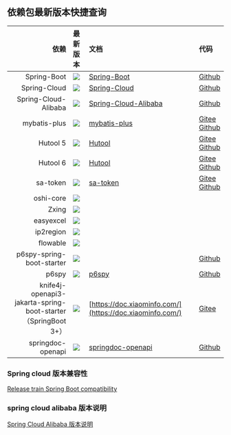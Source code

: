 ## 依赖包最新版本快捷查询
|                                                              依赖 | 最新版本                                                                                                                                                                                                                                                                          | 文档                                                                                             | 代码                                                                                                       | 
|----------------------------------------------------------------:|:------------------------------------------------------------------------------------------------------------------------------------------------------------------------------------------------------------------------------------------------------------------------------|:-----------------------------------------------------------------------------------------------|:---------------------------------------------------------------------------------------------------------|
|                                                     Spring-Boot | <a target="_blank" href="https://search.maven.org/search?q=g:%22org.springframework.boot%22%20AND%20a:%22spring-boot-dependencies%22"><img src="https://img.shields.io/maven-central/v/org.springframework.boot/spring-boot-dependencies"/></a>                               | [Spring-Boot](https://spring.io/projects/spring-boot)                                          | [Github](https://github.com/spring-projects/spring-boot)                                                 | 
|                                                    Spring-Cloud | <a target="_blank" href="https://search.maven.org/search?q=g:%22org.springframework.cloud%22%20AND%20a:%22spring-cloud-dependencies%22"><img src="https://img.shields.io/maven-central/v/org.springframework.cloud/spring-cloud-dependencies"/></a>                           | [Spring-Cloud](https://spring.io/projects/spring-cloud)                                        | [Github](https://github.com/spring-projects/spring-cloud)                                                | 
|                                            Spring-Cloud-Alibaba | <a target="_blank" href="https://search.maven.org/search?q=g:%22com.alibaba.cloud%22%20AND%20a:%22spring-cloud-alibaba-dependencies%22"><img src="https://img.shields.io/maven-central/v/com.alibaba.cloud/spring-cloud-alibaba-dependencies"/></a>                           | [Spring-Cloud-Alibaba](https://spring.io/projects/spring-cloud-alibaba#learn)                  | [Github](https://github.com/alibaba/spring-cloud-alibaba)                                                | 
|                                                    mybatis-plus | <a target="_blank" href="https://search.maven.org/search?q=g:%22com.baomidou%22%20AND%20a:%22mybatis-plus-boot-starter%22"><img src="https://img.shields.io/maven-central/v/com.baomidou/mybatis-plus-boot-starter"/></a>                                                     | 	 [mybatis-plus](https://baomidou.com/)                                                        | [Gitee](https://gitee.com/baomidou/mybatis-plus) <br> [Github](https://github.com/baomidou/mybatis-plus) | 				
|                                                        Hutool 5 | <a target="_blank" href="https://search.maven.org/search?q=g:%22cn.hutool%22%20AND%20a:%22hutool-all%22"><img src="https://img.shields.io/maven-central/v/cn.hutool/hutool-all"/></a>                                                                                         | [Hutool](https://hutool.cn/)                                                                   | [Gitee](https://gitee.com/dromara/hutool/) <br> [Github](https://github.com/dromara/hutool/)             | 
|                                                        Hutool 6 | <a target="_blank" href="https://search.maven.org/search?q=g:%22org.dromara.hutool%22%20AND%20a:%22hutool-all%22"><img src="https://img.shields.io/maven-central/v/org.dromara.hutool/hutool-all"/></a>                                                                       | [Hutool](https://hutool.cn/)                                                                   | [Gitee](https://gitee.com/dromara/hutool/) <br> [Github](https://github.com/dromara/hutool/)             | 
|                                                        sa-token | <a target="_blank" href="https://search.maven.org/search?q=g:%22cn.dev33%22%20AND%20a:%22sa-token-spring-boot3-starter%22"><img src="https://img.shields.io/maven-central/v/cn.dev33/sa-token-spring-boot3-starter"/></a>                                                     | [sa-token](https://sa-token.cc/)                                                               | [Gitee](https://gitee.com/dromara/sa-token/) <br> [Github](https://github.com/dromara/sa-token/)         | 
|                                                       oshi-core | <a target="_blank" href="https://search.maven.org/search?q=g:%22com.github.oshi%22%20AND%20a:%22oshi-core%22"><img src="https://img.shields.io/maven-central/v/com.github.oshi/oshi-core"/></a>                                                                               |                                                                                                |                                                                                                          | 
|                                                           Zxing | <a target="_blank" href="https://search.maven.org/search?q=g:%22com.google.zxing%22%20AND%20a:%22core%22"><img src="https://img.shields.io/maven-central/v/com.google.zxing/core"/></a>                                                                                       |                                                                                                |                                                                                                          | 
|                                                       easyexcel | <a target="_blank" href="https://search.maven.org/search?q=g:%22com.alibaba%22%20AND%20a:%22easyexcel%22"><img src="https://img.shields.io/maven-central/v/com.alibaba/easyexcel"/></a>                                                                                       |                                                                                                |                                                                                                          | 
|                                                       ip2region | <a target="_blank" href="https://search.maven.org/search?q=g:%22org.lionsoul%22%20AND%20a:%22ip2region%22"><img src="https://img.shields.io/maven-central/v/org.lionsoul/ip2region"/></a>                                                                                     |                                                                                                |                                                                                                          | 
|                                                        flowable | <a target="_blank" href="https://search.maven.org/search?q=g:%22org.flowable%22%20AND%20a:%22flowable-spring-boot-starter%22"><img src="https://img.shields.io/maven-central/v/org.flowable/flowable-spring-boot-starter"/></a>                                               |                                                                                                |                                                                                                          | 
|                                       p6spy-spring-boot-starter | <a target="_blank" href="https://search.maven.org/search?q=g:%22com.github.gavlyukovskiy%22%20AND%20a:%22p6spy-spring-boot-starter%22"><img src="https://img.shields.io/maven-central/v/com.github.gavlyukovskiy/p6spy-spring-boot-starter"/></a>                             |                                                                                                | [Github](https://github.com/gavlyukovskiy/spring-boot-data-source-decorator)                             |
|                                                           p6spy | <a target="_blank" href="https://search.maven.org/search?q=g:%22p6spy%22%20AND%20a:%22p6spy%22"><img src="https://img.shields.io/maven-central/v/p6spy/p6spy"/></a>                                                                                                           | [p6spy](https://p6spy.readthedocs.io/en/latest/integration.html#spring-boot-autoconfiguration) | [Github](https://github.com/p6spy/p6spy)                                                                 | 
| knife4j-openapi3-jakarta-spring-boot-starter<br>（SpringBoot 3+） | <a target="_blank" href="https://search.maven.org/search?q=g:%22com.github.xiaoymin%22%20AND%20a:%22knife4j-openapi3-jakarta-spring-boot-starter%22"><img src="https://img.shields.io/maven-central/v/com.github.xiaoymin/knife4j-openapi3-jakarta-spring-boot-starter"/></a> | [https://doc.xiaominfo.com/](https://doc.xiaominfo.com/)                                       | [Gitee](https://gitee.com/xiaoym/knife4j)                                                                | 
|                                               springdoc-openapi | <a target="_blank" href="https://search.maven.org/search?q=g:%22org.springdoc%22%20AND%20a:%22springdoc-openapi-ui%22"><img src="https://img.shields.io/maven-central/v/org.springdoc/springdoc-openapi-ui"/></a>                                                             | [springdoc-openapi](https://springdoc.org/)                                                    | [Github](https://github.com/springdoc/springdoc-openapi)                                                 | 

### Spring cloud 版本兼容性
[Release train Spring Boot compatibility](https://spring.io/projects/spring-cloud#overview)

### spring cloud alibaba 版本说明
[Spring Cloud Alibaba 版本说明](https://github.com/alibaba/spring-cloud-alibaba/wiki/%E7%89%88%E6%9C%AC%E8%AF%B4%E6%98%8E)

